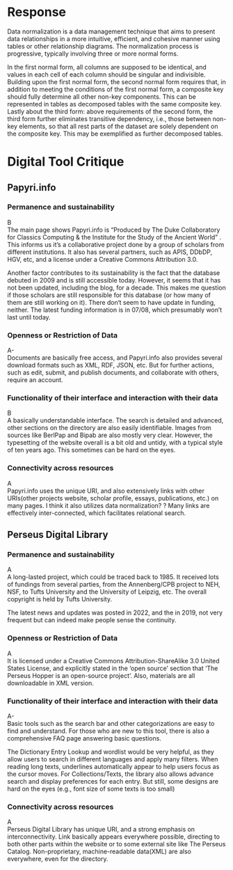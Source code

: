 # Response
Data normalization is a data management technique that aims to present data relationships in a more intuitive, efficient, and cohesive manner using tables or other relationship diagrams. The normalization process is progressive, typically involving three or more normal forms.

In the first normal form, all columns are supposed to be identical, and values in each cell of each column should be singular and indivisible. Building upon the first normal form, the second normal form requires that, in addition to meeting the conditions of the first normal form, a composite key should fully determine all other non-key components. This can be represented in tables as decomposed tables with the same composite key.  Lastly about the third form: above requirements of the second form, the third form further eliminates transitive dependency, i.e., those between non-key elements, so that all rest parts of the dataset are solely dependent on the composite key. This may be exemplified as further decomposed tables. 

# Digital Tool Critique
## Papyri.info
### Permanence and sustainability
B  
The main page shows Papyri.info is “Produced by The Duke Collaboratory for Classics Computing & the Institute for the Study of the Ancient World” . This informs us it’s a collaborative project done by a group of scholars from different institutions. It also has several partners, such as APIS, DDbDP, HGV, etc, and a license under a Creative Commons Attribution 3.0.

Another factor contributes to its sustainability is the fact that the database debuted in 2009 and is still accessible today. However, it seems that it has not been updated, including the blog, for a decade. This makes me question if those scholars are still responsible for this database (or how many of them are still working on it). There don‘t seem to have update in funding, neither. The latest funding information is in 07/08, which presumably won’t last until today. 

### Openness or Restriction of Data
A-  
Documents are basically free access, and Papyri.info also provides several download formats such as XML, RDF, JSON, etc. But for further actions, such as edit, submit, and publish documents, and collaborate with others, require an account. 

### Functionality of their interface and interaction with their data
B  
A basically understandable interface. The search is detailed and advanced, other sections on the directory are also easily identifiable. Images from sources like BerlPap and Bipab are also mostly very clear. However, the typesetting of the website overall is a bit old and untidy, with a typical style of ten years ago. This sometimes can be hard on the eyes.

### Connectivity across resources
A  
Papyri.info uses the unique URI, and also extensively links with other URIs(other projects website, scholar profile, essays, publications, etc.) on many pages. I think it also utilizes data normalization? ? Many links are effectively inter-connected, which facilitates relational search. 

## Perseus Digital Library 
### Permanence and sustainability
A  
A long-lasted project, which could be traced back to 1985. It received lots of fundings from several parties, from the Annenberg/CPB project to NEH, NSF, to Tufts University and the University of Leipzig, etc. The overall copyright is held by Tufts University.

The latest news and updates was posted in 2022, and the in 2019, not very frequent but can indeed make people sense the continuity. 

### Openness or Restriction of Data
A  
It is licensed under a Creative Commons Attribution-ShareAlike 3.0 United States License, and explicitly stated in the ‘open source’ section that ‘The Perseus Hopper is an open-source project’. Also, materials are all downloadable in XML version.

### Functionality of their interface and interaction with their data
A-  
Basic tools such as the search bar and other categorizations are easy to find and understand. For those who are new to this tool, there is also a comprehensive FAQ page answering basic questions. 

The Dictionary Entry Lookup and wordlist would be very helpful, as they allow users to search in different languages and apply many filters. When reading long texts, underlines automatically appear to help users focus as the cursor moves. For Collections/Texts, the library also allows advance search and display preferences for each entry. But still, some designs are hard on the eyes (e.g., font size of some texts is too small) 

### Connectivity across resources
A  
Perseus Digital Library has unique URI, and a strong emphasis on interconnectivity. Link basically appears everywhere possible, directing to both other parts within the website or to some external site like The Perseus Catalog. Non-proprietary, machine-readable data(XML) are also everywhere, even for the directory.
